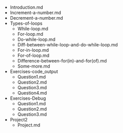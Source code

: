 - Introduction.md
- Increment-a-number.md
- Decrement-a-number.md
- Types-of-loops
    - While-loop.md
    - For-loop.md
    - Do-while-loop.md
    - Diff-between-while-loop-and-do-while-loop.md
    - For-in-loop.md
    - For-of-loop.md
    - Difference-between-for(in)-and-for(of).md
    - Some-more.md
- Exercises-code_output
    - Question1.md
    - Question2.md
    - Question3.md
    - Question4.md
- Exercises-Debug
    - Question1.md
    - Question2.md
    - Question3.md
- Project2
    - Project.md
